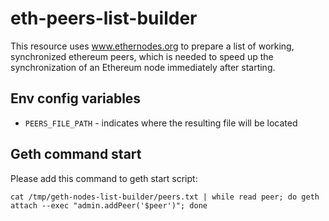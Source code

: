 # eth-peers-list-builder

This resource uses www.ethernodes.org to prepare a list of working,
synchronized ethereum peers, which is needed to speed up the synchronization of 
an Ethereum node immediately after starting.

## Env config variables

* `PEERS_FILE_PATH` - indicates where the resulting file will be located

## Geth command start

Please add this command to geth start script:

    cat /tmp/geth-nodes-list-builder/peers.txt | while read peer; do geth attach --exec "admin.addPeer('$peer')"; done